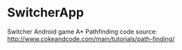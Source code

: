 # SwitcherApp
Switcher Android game
A* Pathfinding code source: http://www.cokeandcode.com/main/tutorials/path-finding/
